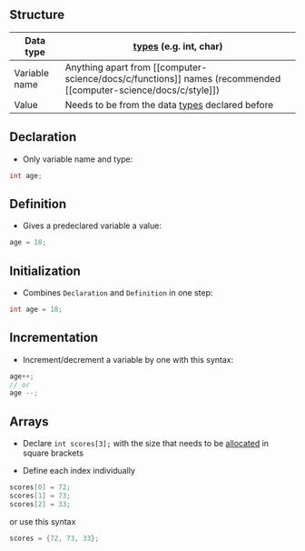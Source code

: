 ## Structure

| Data type     | [types](computer-science/docs/c/types.md) (e.g. int, char)                              |
| ------------- | --------------------------------------------------------------- |
| Variable name | Anything apart from [[computer-science/docs/c/functions]] names (recommended [[computer-science/docs/c/style]]) |
| Value         | Needs to be from the data [types](computer-science/docs/c/types.md) declared before     |

## Declaration
- Only variable name and type:
```c
int age;
```

## Definition
- Gives a predeclared variable a value:
```c
age = 18;
```

## Initialization
- Combines `Declaration` and `Definition` in one step:
```c
int age = 18;
```

## Incrementation

- Increment/decrement a variable by one with this syntax:
```c
age++;
// or
age --;
```


## Arrays

- Declare `int scores[3];` with the size that needs to be [allocated](allocate-memory.md) in square brackets

- Define each index individually
```c
scores[0] = 72;
scores[1] = 73;
scores[2] = 33;
```

or use this syntax

```c
scores = {72, 73, 33};
```


